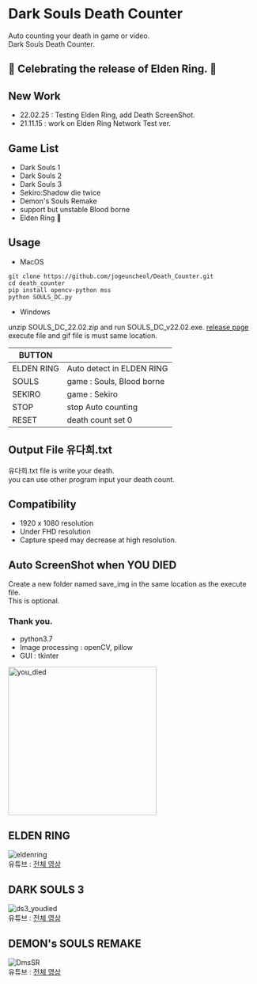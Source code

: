 # Dark Souls Death Counter
Auto counting your death in game or video.\
Dark Souls Death Counter.

## 🎉 Celebrating the release of Elden Ring. 🎉
## New Work
- 22.02.25 : Testing Elden Ring, add Death ScreenShot.
- 21.11.15 : work on Elden Ring Network Test ver.

## Game List
- Dark Souls 1
- Dark Souls 2
- Dark Souls 3
- Sekiro:Shadow die twice
- Demon's Souls Remake
- support but unstable Blood borne
- Elden Ring 🎉

## Usage
- MacOS
```
git clone https://github.com/jogeuncheol/Death_Counter.git
cd death_counter
pip install opencv-python mss
python SOULS_DC.py
```
- Windows

unzip SOULS_DC_22.02.zip and run SOULS_DC_v22.02.exe. [release page](https://github.com/jogeuncheol/Death_Counter/releases/tag/v22.02)\
execute file and gif file is must same location.

|BUTTON||
|---|---|
|ELDEN RING| Auto detect in ELDEN RING |
|SOULS| game : Souls, Blood borne |
|SEKIRO| game : Sekiro |
|STOP| stop Auto counting |
|RESET| death count set 0 |

## Output File 유다희.txt
유다희.txt file is write your death.\
you can use other program input your death count.

## Compatibility
- 1920 x 1080 resolution
- Under FHD resolution
- Capture speed may decrease at high resolution.

## Auto ScreenShot when YOU DIED
Create a new folder named save_img in the same location as the execute file.\
This is optional.

### Thank you.

- python3.7
- Image processing : openCV, pillow
- GUI : tkinter

<img width="300" alt="you_died" src="https://user-images.githubusercontent.com/84510674/134480879-e79a2b54-ece6-44ce-8e28-665d720ce72c.gif">

## ELDEN RING
![eldenring](https://github.com/jogeuncheol/Death_Counter/blob/main/result/elden_ring_udied.gif)\
유튜브 : [전체 영상](https://youtu.be/auBIegOaCmc)

## DARK SOULS 3
![ds3_youdied](https://user-images.githubusercontent.com/84510674/134486625-8a4910b8-ccb1-4c13-a843-b3bbe02ebbe3.gif)\
유튜브 : [전체 영상](https://youtu.be/-gfszdCMHcM)

## DEMON's SOULS REMAKE
![DmsSR](https://user-images.githubusercontent.com/84510674/134487753-dea3a31e-b08d-4875-9a03-3d789de7e17c.gif)\
유튜브 : [전체 영상](https://youtu.be/4dMfCVjQXUY)
